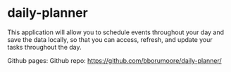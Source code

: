 # daily-planner

This application will allow you to schedule events throughout your day and save the data locally, so that you can access, refresh, and update your tasks throughout the day.

Github pages:
Github repo: https://github.com/bborumoore/daily-planner/
